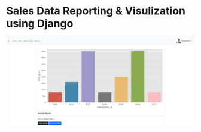 # Sales Data Reporting & Visulization using Django

![This is an image](https://github.com/princexoleo/Generate_and_visulaize_sales_data/blob/main/img_ss/reports_home.png)